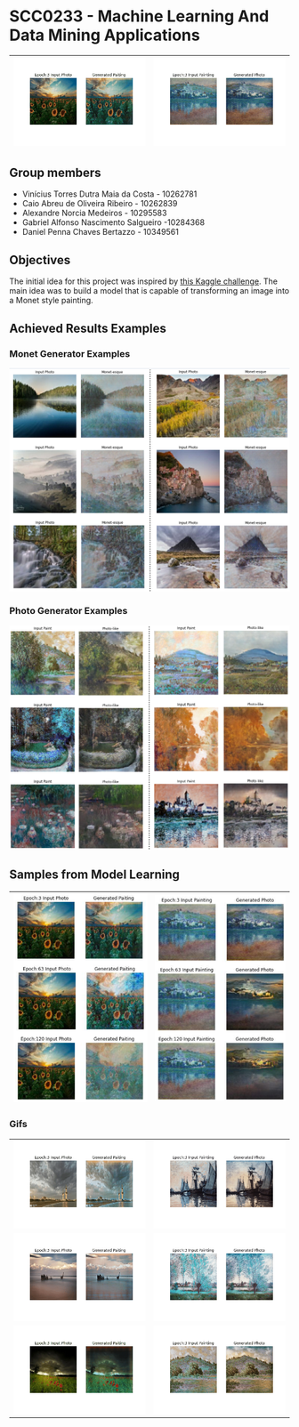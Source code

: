 # SCC0233 - Machine Learning And Data Mining Applications

| ![alt](./gifs/monetGen3.gif) |![alt](./gifs/photoGen3.gif) |
|-|-|

## Group members

- Vinícius Torres Dutra Maia da Costa - 10262781
- Caio Abreu de Oliveira Ribeiro - 10262839
- Alexandre Norcia Medeiros - 10295583
- Gabriel Alfonso Nascimento Salgueiro -10284368
- Daniel Penna Chaves Bertazzo - 10349561

## Objectives

The initial idea for this project was inspired by [this Kaggle challenge](https://www.kaggle.com/c/gan-getting-started/overview). The main idea was to build a model that is capable of transforming an image into a Monet style painting.

## Achieved Results Examples

### Monet Generator Examples

![alt](./example_imgs/monet_gen.png)

### Photo Generator Examples

![alt](./example_imgs/photo_gen.png)

## Samples from Model Learning

| ![alt](./example_imgs/evolution_monet_gen.png) |![alt](./example_imgs/evolution_photo_gen.png) |
|-|-|

### Gifs

| | |
|-|-|
| ![alt](./gifs/monetGen0.gif) |![alt](./gifs/photoGen0.gif) |
| ![alt](./gifs/monetGen1.gif) |![alt](./gifs/photoGen1.gif) |
| ![alt](./gifs/monetGen2.gif) |![alt](./gifs/photoGen2.gif) |